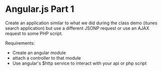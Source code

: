 Angular.js Part 1
=================

Create an application similar to what we did during the class demo (itunes search application) but use a different JSONP request or use an AJAX request to some PHP script.

Requirements:

* Create an angular module
* attach a controller to that module
* Use angular's $http service to interact with your api or php script

